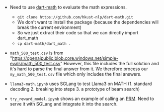 


- Need to use [dart-math](https://github.com/hkust-nlp/dart-math) to evaluate the math expressions.
    - `git clone https://github.com/hkust-nlp/dart-math.git`
    - We don't want to install the package (because the dependencies will break the current environment)
    - So we just extract their code so that we can directly import dart_math
    - `cp dart-math/dart_math .`

- `math_500_test.csv` is from "https://openaipublic.blob.core.windows.net/simple-evals/math_500_test.csv"
However, this file includes the full solution and it's hard to parse the final answer from it. We therefore process our `my_math_500_test.csv` file which only includes the final answers.

- `llama3-math.ipynb` uses SGLang to test Llama3 on MATH (1. standard decoding 2. breaking into steps 3. a prototype of beam search)

- `try_reward_model.ipynb` shows an example of calling an [PRM](https://hanningzhang.github.io/math-prm/). Need to serve it with SGLang and integrate it into the search.